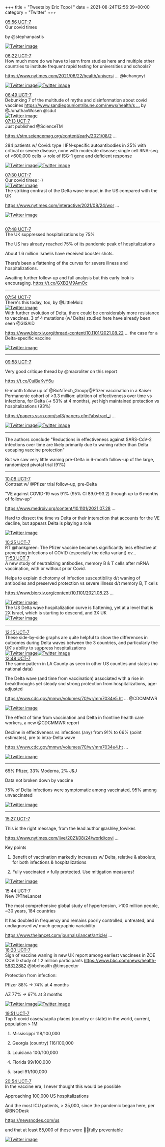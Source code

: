 +++
title = "Tweets by Eric Topol " 
date = 2021-08-24T12:56:39+00:00
category = "Twitter"
+++
<div class="tweet"> 
<div class="profile"> 
<a href="https://twitter.com/erictopol/status/1430152073442516995" target="_blank" rel="noreferer">05:56 UCT-7</a> 
</div> 
<div class="content"> 
Our covid times

by @stephanpastis </div> 
<a href="/twitter/erictopol/images/E9jrtU6VUAA0Nuz.jpg"  ><img src="/twitter/erictopol/images/E9jrtU6VUAA0Nuz.jpg" alt="Twitter image" ></img></a></div> 
<div class="tweet"> 
<div class="profile"> 
<a href="https://twitter.com/erictopol/status/1430158459673006081" target="_blank" rel="noreferer">06:22 UCT-7</a> 
</div> 
<div class="content"> 
How much more do we have to learn from studies here and multiple other countries to institute frequent rapid testing for universities and schools?

<a href="https://www.nytimes.com/2021/08/22/health/university-illinois-covid.html" target="_blank" rel="noreferer">https://www.nytimes.com/2021/08/22/health/universi ...</a> 
 @kchangnyt </div> 
<a href="/twitter/erictopol/images/E9jv-bhUUAYKUYm.jpg"  ><img src="/twitter/erictopol/images/E9jv-bhUUAYKUYm.jpg" alt="Twitter image" ></img></a><a href="/twitter/erictopol/images/E9jxfN7VIAMSZ-f.jpg"  ><img src="/twitter/erictopol/images/E9jxfN7VIAMSZ-f.jpg" alt="Twitter image" ></img></a></div> 
<div class="tweet"> 
<div class="profile"> 
<a href="https://twitter.com/erictopol/status/1430165344648376340" target="_blank" rel="noreferer">06:49 UCT-7</a> 
</div> 
<div class="content"> 
Debunking 7 of the multitude of myths and disinformation about covid vaccines <a href="https://www.sandiegouniontribune.com/news/health/story/2021-08-20/vax-facts-7-common-coronavirus-vaccine-myths-debunked" target="_blank" rel="noreferer">https://www.sandiegouniontribune.com/news/health/s ...</a> 
 by @JonathanWosen @sdut </div> 
<a href="/twitter/erictopol/images/E9j3XY-XMAEdy-G.jpg"  ><img src="/twitter/erictopol/images/E9j3XY-XMAEdy-G.jpg" alt="Twitter image" ></img></a></div> 
<div class="tweet"> 
<div class="profile"> 
<a href="https://twitter.com/erictopol/status/1430171289432567827" target="_blank" rel="noreferer">07:13 UCT-7</a> 
</div> 
<div class="content"> 
Just published @ScienceTM 

<a href="https://stm.sciencemag.org/content/early/2021/08/23/scitranslmed.abh2624.full" target="_blank" rel="noreferer">https://stm.sciencemag.org/content/early/2021/08/2 ...</a> 


284 patients w/ Covid:  type I IFN-specific autoantibodies in 25% with critical or severe disease, none with moderate disease; single cell RNA-seq of &gt;600,000 cells -&gt; role of ISG-1 gene and deficient response </div> 
<a href="/twitter/erictopol/images/E9j847rXsBAFhFq.jpg"  ><img src="/twitter/erictopol/images/E9j847rXsBAFhFq.jpg" alt="Twitter image" ></img></a><a href="/twitter/erictopol/images/E9j86_HWEBAIDjZ.png"  ><img src="/twitter/erictopol/images/E9j86_HWEBAIDjZ.png" alt="Twitter image" ></img></a></div> 
<div class="tweet"> 
<div class="profile"> 
<a href="https://twitter.com/erictopol/status/1430175639026479115" target="_blank" rel="noreferer">07:30 UCT-7</a> 
</div> 
<div class="content"> 
Our covid times :-) </div> 
<a href="/twitter/erictopol/images/E9kBGKoWUAglqy7.jpg"  ><img src="/twitter/erictopol/images/E9kBGKoWUAglqy7.jpg" alt="Twitter image" ></img></a></div> 
<div class="thread"> 
<div class="thread-content"> 
The striking contrast of the Delta wave impact in the US compared with the UK

<a href="https://www.nytimes.com/interactive/2021/08/24/world/vaccines-seniors.html" target="_blank" rel="noreferer">https://www.nytimes.com/interactive/2021/08/24/wor ...</a> 
 </div> 
<a href="/twitter/erictopol/images/E9kCc2oXMAwl7_7.jpg"  ><img src="/twitter/erictopol/images/E9kCc2oXMAwl7_7.jpg" alt="Twitter image" ></img></a><hr><div class="profile"> 
<a href="https://twitter.com/erictopol/status/1430180291163918338" target="_blank" rel="noreferer">07:48 UCT-7</a> 
</div> 
<div class="content"> 
The UK suppressed hospitalizations by 75%

The US has already reached 75% of its pandemic peak of hospitalizations</div> 
</div> 
<div class="thread"> 
<div class="thread-content"> 
About 1.6 million Israelis have received booster shots.

There’s been a flattening of the curves for severe illness and hospitalizations. 

Awaiting further follow-up and full analysis but this early look is encouraging. https://t.co/GXB2M9AmOc</div> 
<hr><div class="profile"> 
<a href="https://twitter.com/erictopol/status/1430181673384153098" target="_blank" rel="noreferer">07:54 UCT-7</a> 
</div> 
<div class="content"> 
There's this today, too, by @LittleMoiz </div> 
<a href="/twitter/erictopol/images/E9kGla2XMAELHIG.png"  ><img src="/twitter/erictopol/images/E9kGla2XMAELHIG.png" alt="Twitter image" ></img></a></div> 
<div class="thread"> 
<div class="thread-content"> 
With further evolution of Delta, there could be considerably more resistance to vaccines. 3 of 4 mutations (w/ Delta) studied here have already been seen @GISAID 

<a href="https://www.biorxiv.org/thread-content/10.1101/2021.08.22.457114v1" target="_blank" rel="noreferer">https://www.biorxiv.org/thread-content/10.1101/2021.08.22 ...</a> 
 the case for a Delta-specific vaccine </div> 
<a href="/twitter/erictopol/images/E9kWjsjVcAUYbbn.jpg"  ><img src="/twitter/erictopol/images/E9kWjsjVcAUYbbn.jpg" alt="Twitter image" ></img></a><hr><div class="profile"> 
<a href="https://twitter.com/erictopol/status/1430212931753443332" target="_blank" rel="noreferer">09:58 UCT-7</a> 
</div> 
<div class="content"> 
Very good critique thread by @macroliter on this report

https://t.co/0uiBaKvY6u</div> 
</div> 
<div class="thread"> 
<div class="thread-content"> 
6-month follow up of @BioNTech_Group/@Pfizer vaccination in a Kaiser Permanente cohort of  &gt;3.3 million: attrition of effectiveness over time vs infections, for Delta (-&gt; 53% at 4 months), yet high maintained protection vs hospitalizations (93%)

<a href="https://papers.ssrn.com/sol3/papers.cfm?abstract_id=3909743" target="_blank" rel="noreferer">https://papers.ssrn.com/sol3/papers.cfm?abstract_i ...</a> 
 </div> 
<a href="/twitter/erictopol/images/E9kd7RfVoAMQmzY.jpg"  ><img src="/twitter/erictopol/images/E9kd7RfVoAMQmzY.jpg" alt="Twitter image" ></img></a><a href="/twitter/erictopol/images/E9kd8lmUUAQ53sB.jpg"  ><img src="/twitter/erictopol/images/E9kd8lmUUAQ53sB.jpg" alt="Twitter image" ></img></a><hr><div class="thread-content"> 
The authors conclude "Reductions in effectiveness against SARS-CoV-2 infections over time are likely primarily due to waning rather than Delta escaping vaccine protection"

But we saw very little waning pre-Delta in 6-month follow-up of the large, randomized pivotal trial (91%)</div> 
<hr><div class="profile"> 
<a href="https://twitter.com/erictopol/status/1430215410700357632" target="_blank" rel="noreferer">10:08 UCT-7</a> 
</div> 
<div class="content"> 
Contrast w/ @Pfizer trial follow-up, pre-Delta

"VE against COVID-19 was 91% (95% CI 89.0-93.2) through up to 6 months of follow-up"

<a href="https://www.medrxiv.org/content/10.1101/2021.07.28.21261159v1" target="_blank" rel="noreferer">https://www.medrxiv.org/content/10.1101/2021.07.28 ...</a> 


Hard to dissect the time vs Delta or their interaction that accounts for the VE decline, but appears Delta is playing a role </div> 
<a href="/twitter/erictopol/images/E9kkxiSUcAIwcxf.jpg"  ><img src="/twitter/erictopol/images/E9kkxiSUcAIwcxf.jpg" alt="Twitter image" ></img></a></div> 
<div class="tweet"> 
<div class="profile"> 
<a href="https://twitter.com/erictopol/status/1430219726161018881" target="_blank" rel="noreferer">10:25 UCT-7</a> 
</div> 
<div class="content"> 
RT @hankgreen: The Pfizer vaccine becomes significantly less effective at preventing infections of  COVID (especially the delta variant) ov…</div> 
</div> 
<div class="tweet"> 
<div class="profile"> 
<a href="https://twitter.com/erictopol/status/1430241779001925632" target="_blank" rel="noreferer">11:53 UCT-7</a> 
</div> 
<div class="content"> 
A new study of neutralizing antibodies, memory B &amp; T cells after mRNA vaccination, with or without prior Covid.

Helps to explain dichotomy of infection susceptibility d/t waning of antibodies and preserved protection vs severe illness d/t memory B, T cells

<a href="https://www.biorxiv.org/content/10.1101/2021.08.23.457229v1" target="_blank" rel="noreferer">https://www.biorxiv.org/content/10.1101/2021.08.23 ...</a> 
 </div> 
<a href="/twitter/erictopol/images/E9k721GVgAUFVzK.jpg"  ><img src="/twitter/erictopol/images/E9k721GVgAUFVzK.jpg" alt="Twitter image" ></img></a></div> 
<div class="thread"> 
<div class="thread-content"> 
The US Delta wave hospitalization curve is flattening, yet at a level that is 2X Israel, which is starting to descend, and 3X UK </div> 
<a href="/twitter/erictopol/images/E9lA1p0VUAUcMqt.jpg"  ><img src="/twitter/erictopol/images/E9lA1p0VUAUcMqt.jpg" alt="Twitter image" ></img></a><hr><div class="profile"> 
<a href="https://twitter.com/erictopol/status/1430247342796464135" target="_blank" rel="noreferer">12:15 UCT-7</a> 
</div> 
<div class="content"> 
These side-by-side graphs are quite helpful to show the differences in outcomes during Delta waves between the 3 countries, and particularly the UK's ability to suppress hospitalizations </div> 
<a href="/twitter/erictopol/images/E9lCESTUYAEqv53.jpg"  ><img src="/twitter/erictopol/images/E9lCESTUYAEqv53.jpg" alt="Twitter image" ></img></a><a href="/twitter/erictopol/images/E9lCMtdVEAMWNWn.jpg"  ><img src="/twitter/erictopol/images/E9lCMtdVEAMWNWn.jpg" alt="Twitter image" ></img></a></div> 
<div class="tweet"> 
<div class="profile"> 
<a href="https://twitter.com/erictopol/status/1430255659300265989" target="_blank" rel="noreferer">12:48 UCT-7</a> 
</div> 
<div class="content"> 
The same pattern in LA County as seen in other US counties and states (no national data)

The Delta wave (and time from vaccination) associated with a rise in breakthroughs yet steady snd strong protection from hospitalizations, age-adjusted

<a href="https://www.cdc.gov/mmwr/volumes/70/wr/mm7034e5.htm?s_cid=mm7034e5_w" target="_blank" rel="noreferer">https://www.cdc.gov/mmwr/volumes/70/wr/mm7034e5.ht ...</a> 
 @CDCMMWR </div> 
<a href="/twitter/erictopol/images/E9lJ0feUcAAxKGO.jpg"  ><img src="/twitter/erictopol/images/E9lJ0feUcAAxKGO.jpg" alt="Twitter image" ></img></a></div> 
<div class="thread"> 
<div class="thread-content"> 
The effect of time from vaccination and Delta in frontline health care workers, a new @CDCMMWR report 

Decline in effectiveness vs infections (any) from 91% to 66% (point estimates), pre to intra-Delta wave

<a href="https://www.cdc.gov/mmwr/volumes/70/wr/mm7034e4.htm?s_cid=mm7034e4_w" target="_blank" rel="noreferer">https://www.cdc.gov/mmwr/volumes/70/wr/mm7034e4.ht ...</a> 
 </div> 
<a href="/twitter/erictopol/images/E9knUPoVIAATvh6.jpg"  ><img src="/twitter/erictopol/images/E9knUPoVIAATvh6.jpg" alt="Twitter image" ></img></a><hr><div class="thread-content"> 
65% Pfizer, 33% Moderna, 2% J&amp;J

Data not broken down by vaccine



75% of Delta infections were symptomatic among vaccinated, 95% among unvaccinated </div> 
<a href="/twitter/erictopol/images/E9ko1e0VUAUq26s.png"  ><img src="/twitter/erictopol/images/E9ko1e0VUAUq26s.png" alt="Twitter image" ></img></a><hr><div class="profile"> 
<a href="https://twitter.com/erictopol/status/1430295708737806336" target="_blank" rel="noreferer">15:27 UCT-7</a> 
</div> 
<div class="content"> 
This is the right message, from the lead author @ashley_fowlkes 

<a href="https://www.nytimes.com/live/2021/08/24/world/covid-delta-variant-vaccine" target="_blank" rel="noreferer">https://www.nytimes.com/live/2021/08/24/world/covi ...</a> 


Key points

1. Benefit of vaccination markedly increases w/ Delta, relative &amp; absolute, for both infections &amp; hospitalizations

2. Fully vaccinated ≠ fully protected. Use mitigation measures! </div> 
<a href="/twitter/erictopol/images/E9ltRKPVkAEDcBD.png"  ><img src="/twitter/erictopol/images/E9ltRKPVkAEDcBD.png" alt="Twitter image" ></img></a></div> 
<div class="tweet"> 
<div class="profile"> 
<a href="https://twitter.com/erictopol/status/1430300129832030212" target="_blank" rel="noreferer">15:44 UCT-7</a> 
</div> 
<div class="content"> 
New @TheLancet 

The most comprehensive global study of hypertension, &gt;100 million people, ~30 years, 184 countries

It has doubled in frequency and remains poorly controlled, untreated, and undiagnosed w/ much geographic variability

<a href="https://www.thelancet.com/journals/lancet/article/PIIS0140-6736(21)01330-1/fulltext" target="_blank" rel="noreferer">https://www.thelancet.com/journals/lancet/article/ ...</a> 
 </div> 
<a href="/twitter/erictopol/images/E9lyJy6UYAMVYLF.jpg"  ><img src="/twitter/erictopol/images/E9lyJy6UYAMVYLF.jpg" alt="Twitter image" ></img></a></div> 
<div class="tweet"> 
<div class="profile"> 
<a href="https://twitter.com/erictopol/status/1430339373938053125" target="_blank" rel="noreferer">18:20 UCT-7</a> 
</div> 
<div class="content"> 
Sign of vaccine waning in new UK report among earliest vaccinees in ZOE COVID study of 1.2 million participants <a href="https://www.bbc.com/news/health-58322882" target="_blank" rel="noreferer">https://www.bbc.com/news/health-58322882</a> 
 @bbchealth @timspector

Protection from infection:

Pfizer 88% -&gt; 74% at 4 months

AZ  77% -&gt; 67% at 3 months </div> 
<a href="/twitter/erictopol/images/E9mUieGVEAEKe-t.jpg"  ><img src="/twitter/erictopol/images/E9mUieGVEAEKe-t.jpg" alt="Twitter image" ></img></a><a href="/twitter/erictopol/images/E9mWAxWVoAIOjAQ.jpg"  ><img src="/twitter/erictopol/images/E9mWAxWVoAIOjAQ.jpg" alt="Twitter image" ></img></a></div> 
<div class="tweet"> 
<div class="profile"> 
<a href="https://twitter.com/erictopol/status/1430362071535738884" target="_blank" rel="noreferer">19:51 UCT-7</a> 
</div> 
<div class="content"> 
Top 5 covid cases/capita places (country or state) in the world, current, population &gt; 1M

1. Mississippi 118/100,000

2. Georgia (country) 116/100,000

3. Louisiana 100/100,000

4. Florida 99/100,000

5. Israel 91/100,000</div> 
</div> 
<div class="tweet"> 
<div class="profile"> 
<a href="https://twitter.com/erictopol/status/1430378121555955714" target="_blank" rel="noreferer">20:54 UCT-7</a> 
</div> 
<div class="content"> 
In the vaccine era, I never thought this would be possible

Approaching 100,000 US hospitalizations

And the most ICU patients, &gt; 25,000, since the pandemic began here, per @BNODesk 

<a href="https://newsnodes.com/us" target="_blank" rel="noreferer">https://newsnodes.com/us</a> 


and that at least 85,000 of these were 💉💉fully preventable </div> 
<a href="/twitter/erictopol/images/E9m4yUwUYAcVadt.jpg"  ><img src="/twitter/erictopol/images/E9m4yUwUYAcVadt.jpg" alt="Twitter image" ></img></a></div> 


